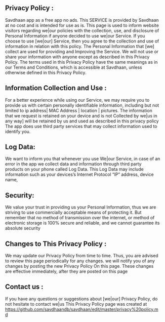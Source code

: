 <h2>Privacy Policy :</h2>

Savdhaan app as a free app no ads. This SERVICE is provided by Savdhaan at no cost and is intended for use as is.
This page is used to inform website visitors regarding we|our policies with the collection, use, and disclosure of Personal Information if anyone decided to use we|our Service.
If you choose to use [we|our] Service, then you agree to the collection and use of information in relation with this policy. The Personal Information that [we] collect are used for providing and
Improving the Service. We will not use or share your information with anyone except as described in this Privacy Policy.
The terms used in this Privacy Policy have the same meanings as in our Terms and Conditions, which is accessible at Savdhaan, unless otherwise defined in this Privacy Policy.
<h2>Information Collection and Use :</h2>
For a better experience while using our Service, we may require you to provide us with certain personally identifiable information, including but not limited to ip address| MAC Address | location | pictures. 
The information that we request is retained on your device and is not
Collected by we|us in any way] will be retained by us and used as described in this privacy policy 
The app does use third party services that may collect information used to identify you. 

<h2>Log Data:</h2>

We want to inform you that whenever you use We|our Service, in case of an error in the app we collect data and information through third party products on your phone called Log Data. 
This Log Data may include information such as your devices’s Internet Protocol “IP” address, device name,


<h2>Security:</h2>

We value your trust in providing us your Personal Information, thus we are striving to use commercially acceptable means of protecting it. But remember that no method of transmission over  the internet, or method of electronic storage is 100% secure and reliable, and we cannot guarantee its absolute security

<h2>Changes to This Privacy Policy :</h2>

We may update our Privacy Policy from time to time. Thus, you are advised to review this page periodically for any changes. we will notify you of any changes by posting the new Privacy Policy
On this page. These changes are effective immediately, after they are posted on this page
	
	
<h2>Contact us :</h2> 

If you have any questions or suggestions about [we|our] Privacy Policy, do not hesitate to contact we|us 
This Privacy Policy page was created at https://github.com/savdhaandb/savdhaan/edit/master/privacy%20policy.md

